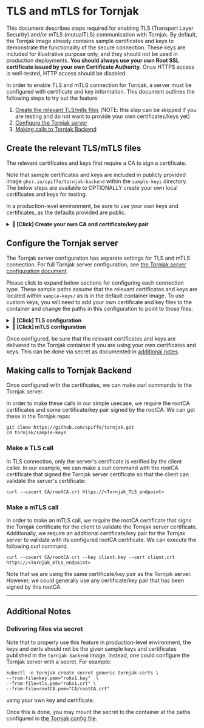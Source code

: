 # TLS and mTLS for Tornjak

This document describes steps required for enabling TLS (Transport Layer Security) and/or mTLS (mutualTLS) communication with Tornjak. By default, the Tornjak image already contains sample certificates and keys to demonstrate the functionality of the secure connection. These keys are included for illustrative purpose only, and they should not be used in production deployments. **You should always use your own Root SSL certificate issued by your own Certificate Authority**. Once HTTPS access is well-tested, HTTP access should be disabled. 
 
In order to enable TLS and mTLS connection for Tornjak, a server must be configured with certificate and key information. This document outlines the following steps to try out the feature:

1. [Create the relevant TLS/mtls files](#create-the-relevant-tls-files) [NOTE: this step can be skipped if you are testing and do not want to provide your own certificates/keys yet]
2. [Configure the Tornjak server](#configure-the-tornjak-server)
3. [Making calls to Tornjak Backend](#making-calls-to-tornjak-backend)

## Create the relevant TLS/mTLS files

The relevant certificates and keys first require a CA to sign a certificate. 

Note that sample certificates and keys are included in publicly provided image `ghcr.io/spiffe/tornjak-backend` within the `sample-keys` directory. The below steps are available to OPTIONALLY create your own local certificates and keys for testing. 

In a production-level environment, be sure to use your own keys and certificates, as the defaults provided are public. 

<details><summary><b> 🔴 [Click] Create your own CA and certificate/key pair</b></summary>

### Create a CA

You can bring your own CA to use for signing the certificates. Replace the CA and key in `CA/` directory with yours.

Otherwise, to manually create your own certificate/key pair for a CA, delete the content of current `CA/` directory and see the commands in the `create-ca.sh` script:

```
cat create-ca.sh 
```

```
#!/bin/bash
mkdir -p CA
# create key
openssl genrsa -out CA/rootCA.key 4096

# create certificate based on key
# the CA subject is Acme Inc. Organization
openssl req -x509 -subj "/C=US/ST=CA/O=Acme, Inc./CN=example.com" -new -nodes -key CA/rootCA.key -sha256 -days 3650 -out CA/rootCA.crt
```

The commands here create a key and certificate for Acme Inc. You may customize the `-subj` flag. 

Then, when you run `./create-ca.sh` script to create a CA. It will put the necessary cert (`rootCA.crt`) and key (`rootCA.key`) files in the `CA/` directory. Be sure to verify these files exist!

### Signing a cert

Certificates are required for TLS and mTLS connections with the Tornjak server. To create and sign a certificate run `./create-cert.sh <domain name> <name>`. 

For example, to create a certificate to be run at the `localhost` domain name, we can run: 

```
./create-cert.sh localhost client
```

which will create `client.key` and `client.crt` files that represent the key/cert pair to configure the client. 

----

</details>

## Configure the Tornjak server

The Tornjak server configuration has separate settings for TLS and mTLS connection. For full Tornjak server configuration, see [the Tornjak server configuration document](../docs/config-tornjak-server.md). 

Please click to expand below sections for configuring each connection type.  These sample paths assume that the relevant certificates and keys are located within `sample-keys/` as is in the default container image. To use custom keys, you will need to add your own certificate and key files to the container and change the paths in this configuration to point to those files. 

<details><summary><b> 🔴 [Click] TLS configuration</b></summary>

The TLS configuration requires a certificate and key pair. This is formatted like so:

```
server {
  ...
  tls {
    enabled = true
    port = 20000                 # container port for TLS connection
    cert = "sample-keys/client.crt" # TLS cert
    key = "sample-keys/client.key"  # TLS key
  }
  ...
}
```

Note that the certificate given will be verified by the client. Therefore, when a client calls to the TLS connection, it must be configured to trust the CA that signed the server certificate. For our example, we will simply use the root CA certificate that signed this client certificate. 

----

</details>

<details><summary><b> 🔴 [Click] mTLS configuration</b></summary>

The mTLS configuration requires a certificate and key pair, along with a CA certificate to verify client requests. The mTLS configuration is formatted like so: 

```
server {
  ...
  mtls {
    enabled = true
    port = 30000                  # container port for mTLS connection
    cert = "sample-keys/client.crt"  # mTLS cert
    key = "sample-keys/client.key"   # mTLS key
    ca = "sample-keys/CA/rootCA.pem" # mTLS CA
  }
  ...
}
```

Note that the certificate given will be verified by the client, so when a client makes a call to the Tornjak server, the client must be configured to trust the CA that signed the given cert and key, as in TLS connections.  

Additionally, the client will call with their own certificate/key pair that must be trusted by the above configured CA. 

----

</details>

Once configured, be sure that the relevant certificates and keys are delivered to the Tornjak container if you are using your own certificates and keys. This can be done via secret as documented in [additional notes](#delivering-files-via-secret).

## Making calls to Tornjak Backend

Once configured with the certificates, we can make curl commands to the Tornjak server. 

In order to make these calls in our simple usecase, we require the rootCA certificates and some certificate/key pair signed by the rootCA. We can get these in the Tornjak repo:

```
git clone https://github.com/spiffe/tornjak.git
cd tornjak/sample-keys
```

### Make a TLS call

In TLS connection, only the server's certificate is verified by the client caller. In our example, we can make a curl command with the rootCA certificate that signed the Tornjak server certificate so that the client can validate the server's certificate:

```
curl --cacert CA/rootCA.crt https://<Tornjak_TLS_endpoint>
```

### Make a mTLS call

In order to make an mTLS call, we require the rootCA certificate that signs the Tornjak certificate for the client to validate the Tornjak server certificate.  Additionally, we require an additional certificate/key pair for the Tornjak server to validate with its configured rootCA certificate. We can execute the following curl command. 

```
curl --cacert CA/rootCA.crt --key client.key --cert client.crt https://<Tornjak_mTLS_endpoint>
```

Note that we are using the same certificate/key pair as the Tornjak server. However, we could generally use any certificate/key pair that has been signed by this rootCA. 

----

## Additional Notes

### Delivering files via secret

Note that to properly use this feature in production-level environment, the keys and certs should not be the given sample keys and certificates published in the `tornjak-backend` image. Instead, one could configure the Tornjak server with a secret. For example:

```
kubectl -n tornjak create secret generic tornjak-certs \
--from-file=key.pem="roks1.key"  \
--from-file=tls.pem="roks1.crt" \
--from-file=rootCA.pem="CA/rootCA.crt"
```

using your own key and certificate. 

Once this is done, you may mount the secret to the container at the paths configured in [the Tornjak config file](#configure-the-tornjak-server). 
